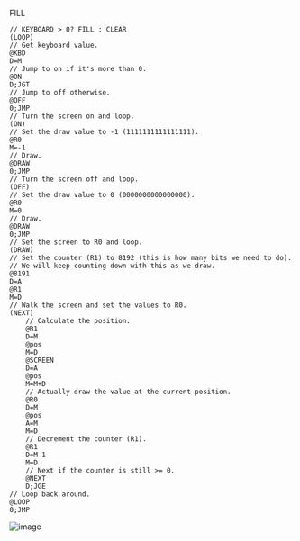 FILL

    // KEYBOARD > 0? FILL : CLEAR
    (LOOP)
    // Get keyboard value.
    @KBD
    D=M
    // Jump to on if it's more than 0.
    @ON
    D;JGT
    // Jump to off otherwise.
    @OFF
    0;JMP
    // Turn the screen on and loop.
    (ON)
    // Set the draw value to -1 (1111111111111111).
    @R0
    M=-1
    // Draw.
    @DRAW
    0;JMP
    // Turn the screen off and loop.
    (OFF)
    // Set the draw value to 0 (0000000000000000).
    @R0
    M=0
    // Draw.
    @DRAW
    0;JMP
    // Set the screen to R0 and loop.
    (DRAW)
    // Set the counter (R1) to 8192 (this is how many bits we need to do).
    // We will keep counting down with this as we draw.
    @8191
    D=A
    @R1
    M=D
    // Walk the screen and set the values to R0.
    (NEXT)
        // Calculate the position.
        @R1
        D=M
        @pos
        M=D
        @SCREEN
        D=A
        @pos
        M=M+D
        // Actually draw the value at the current position.
        @R0
        D=M
        @pos
        A=M
        M=D
        // Decrement the counter (R1).
        @R1
        D=M-1
        M=D
        // Next if the counter is still >= 0.
        @NEXT
        D;JGE
    // Loop back around.
    @LOOP
    0;JMP





![image](https://github.com/user-attachments/assets/b32b2fbf-fb66-4f10-924c-882f030d083c)
